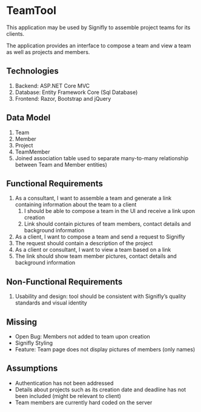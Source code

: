 # TeamTool

This application may be used by Signifly to assemble project teams for its clients.

The application provides an interface to compose a team and view a team as well as projects and members.

## Technologies

1. Backend: ASP.NET Core MVC 
2. Database: Entity Framework Core (Sql Database)
3. Frontend: Razor, Bootstrap and jQuery

## Data Model
1. Team
2. Member
3. Project
4. TeamMember 
  1. Joined association table used to separate many-to-many relationship between Team and Member entities)

## Functional Requirements
1. As a consultant, I want to assemble a team and generate a link containing information about the team to a client 
	1. I should be able to compose a team in the UI and receive a link upon creation 
	2. Link should contain pictures of team members, contact details and background information
2. As a client, I want to compose a team and send a request to Signifly
  1. The request should contain a description of the project 
3. As a client or consultant, I want to view a team based on a link 
  1. The link should show team member pictures, contact details and background information 
  
## Non-Functional Requirements

1. Usability and design: tool should be consistent with Signifly’s quality standards and visual identity

## Missing

* Open Bug: Members not added to team upon creation 
* Signifly Styling
* Feature: Team page does not display pictures of members (only names)

## Assumptions

* Authentication has not been addressed
* Details about projects such as its creation date and deadline has not been included (might be relevant to client)
* Team members are currently hard coded on the server

